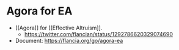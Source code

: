 # Agora for EA
- [[Agora]] for [[Effective Altruism]].
    - https://twitter.com/flancian/status/1292786620329074690
- Document: https://flancia.org/go/agora-ea

